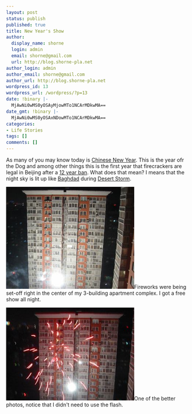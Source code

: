 ```yaml
---
layout: post
status: publish
published: true
title: New Year's Show
author:
  display_name: shorne
  login: admin
  email: shorne@gmail.com
  url: http://blog.shorne-pla.net
author_login: admin
author_email: shorne@gmail.com
author_url: http://blog.shorne-pla.net
wordpress_id: 13
wordpress_url: /wordpress/?p=13
date: !binary |-
  MjAwNi0wMS0yOSAyMjowMTo1NCArMDkwMA==
date_gmt: !binary |-
  MjAwNi0wMS0yOSAxNDowMTo1NCArMDkwMA==
categories:
- Life Stories
tags: []
comments: []
---
```

<p>As many of you may know today is <a href="http://www.chinapage.com/newyear.html">Chinese New Year</a>.  This is the year ofr the Dog and among other things this is the first year that firecrackers are legal in Beijing after a <a href="http://english.gov.cn/2006-01/22/content_167557.htm">12 year ban</a>.  What does that mean? I means that the night sky is lit up like <a href="http://en.wikipedia.org/wiki/Baghdad">Baghdad</a> during <a href="http://www.desert-storm.com">Desert Storm</a>.</p>
<p><a href="/content/2006/01/boom0.jpg"><img id="image11" alt="Fire cracker just starting to go" src="/content/2006/01/sc_boom0.jpg" /></a>Fireworks were being set-off right in the center of my 3-building apartment complex.  I got a free show all night.</p>
<p><a href="/content/2006/01/boom1.jpg"> <img id="image12" src="/content/2006/01/sc_boom1.jpg" /></a>One of the better photos, notice that I didn't need to use the flash.</p>
